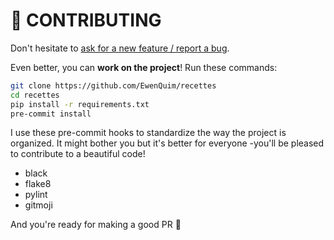 # 🔧 CONTRIBUTING

Don't hesitate to [ask for a new feature / report a bug](https://github.com/EwenQuim/recettes/issues/new/choose).

Even better, you can **work on the project**! Run these commands:

```bash
git clone https://github.com/EwenQuim/recettes
cd recettes
pip install -r requirements.txt
pre-commit install
```

I use these pre-commit hooks to standardize the way the project is organized. It might bother you but it's better for everyone -you'll be pleased to contribute to a beautiful code!

- black
- flake8
- pylint
- gitmoji

And you're ready for making a good PR 🍷
